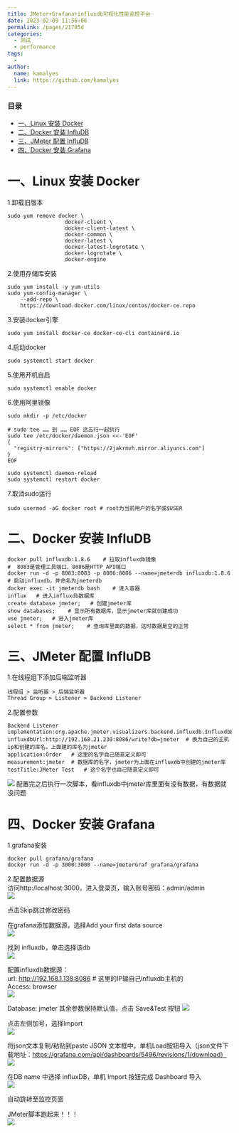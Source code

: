 ```yaml
---
title: JMeter+Grafana+influxdb可视化性能监控平台
date: 2023-02-09 11:56:06
permalink: /pages/21705d
categories:
  - 测试
  - performance
tags:
  - 
author: 
  name: kamalyes
  link: https://github.com/kamalyes
---
```

### 目录

- [一、Linux 安装 Docker](#一linux-安装-docker)
- [二、Docker 安装 InfluDB](#二docker-安装-infludb)
- [三、JMeter 配置 InfluDB](#三jmeter-配置-infludb)
- [四、Docker 安装 Grafana](#四docker-安装-grafana)

一、Linux 安装 Docker
====================================================================================

1.卸载旧版本

```
sudo yum remove docker \
                  docker-client \
                  docker-client-latest \
                  docker-common \
                  docker-latest \
                  docker-latest-logrotate \
                  docker-logrotate \
                  docker-engine
```

2.使用存储库安装

```
sudo yum install -y yum-utils
sudo yum-config-manager \
    --add-repo \
    https://download.docker.com/linux/centos/docker-ce.repo
```

3.安装docker引擎

```
sudo yum install docker-ce docker-ce-cli containerd.io
```

4.启动docker

```
sudo systemctl start docker
```

5.使用开机自启

```
sudo systemctl enable docker
```

6.使用阿里镜像

```
sudo mkdir -p /etc/docker

# sudo tee …… 到 …… EOF 这五行一起执行
sudo tee /etc/docker/daemon.json <<-'EOF'
{
  "registry-mirrors": ["https://2jakrmvh.mirror.aliyuncs.com"]
}
EOF

sudo systemctl daemon-reload
sudo systemctl restart docker
```

7.取消sudo运行

```
sudo usermod -aG docker root # root为当前用户的名字或$USER
```

二、Docker 安装 InfluDB
======================================================================================

```
docker pull influxdb:1.8.6    # 拉取influxdb镜像
#  8083是管理工具端口、8086是HTTP API端口
docker run -d -p 8083:8083 -p 8086:8086 --name=jmeterdb influxdb:1.8.6    # 启动influxdb，并命名为jmeterdb
docker exec -it jmeterdb bash    # 进入容器
influx   # 进入influxdb数据库
create database jmeter;   # 创建jmeter库
show databases;    # 显示所有数据库，显示jmeter库就创建成功
use jmeter;   # 进入jmeter库
select * from jmeter;    # 查询库里面的数据，这时数据是空的正常
```

三、JMeter 配置 InfluDB
======================================================================================

1.在线程组下添加后端监听器

```
线程组 > 监听器 > 后端监听器
Thread Group > Listener > Backend Listener
```

2.配置参数

```
Backend Listener implementation:org.apache.jmeter.visualizers.backend.influxdb.InfluxdbBackendListenerClient
influxdbUrl:http://192.168.21.230:8086/write?db=jmeter	# 换为自己的主机ip和创建的库名，上面建的库名为jmeter 
application:Order	# 这里的名字自己随意定义即可
measurement:jmeter	# 数据库的名字，jmeter为上面在influxdb中创建的jmeter库
testTitle:JMeter Test	# 这个名字也自己随意定义即可

```
![](../../assets/images/jmeter/add_backend_monitor.png) 配置完之后执行一次脚本，看influxdb中jmeter库里面有没有数据，有数据就没问题

四、Docker 安装 Grafana
======================================================================================

1.grafana安装

```
docker pull grafana/grafana
docker run -d -p 3000:3000 --name=jmeterGraf grafana/grafana
```

2.配置数据源  
访问http:/localhost:3000，进入登录页，输入账号密码：admin/admin  
![](../../assets/images/jmeter/grafana_login.png)

点击Skip跳过修改密码  

在grafana添加数据源，选择Add your first data source  
![](../../assets/images/jmeter/grafana_home.png)

找到 influxdb，单击选择该db  
![](../../assets/images/jmeter/add_influxdb_entrance.png)

配置influxdb数据源：  
url: http://192.168.1.138:8086 # 这里的IP输自己influxdb主机的  
Access: browser  
![](../../assets/images/jmeter/set_influxdb_config.png)

Database: jmeter
其余参数保持默认值，点击 Save&Test 按钮
![](../../assets/images/jmeter/set_influxdb_database.png)


点击左侧加号，选择Import  
![](../../assets/images/jmeter/add_import_entrance.png)

将json文本复制/粘贴到paste JSON 文本框中，单机Load按钮导入（json文件下载地址：https://grafana.com/api/dashboards/5496/revisions/1/download）  
![](../../assets/images/jmeter/import_dashboard_json.png)

在DB name 中选择 influxDB，单机 Import 按钮完成 Dashboard 导入  
![](../../assets/images/jmeter/select_dashboard_db.png)

自动跳转至监控页面  

JMeter脚本跑起来！！！  
![](../../assets/images/jmeter/run_request_dashboard.png)
